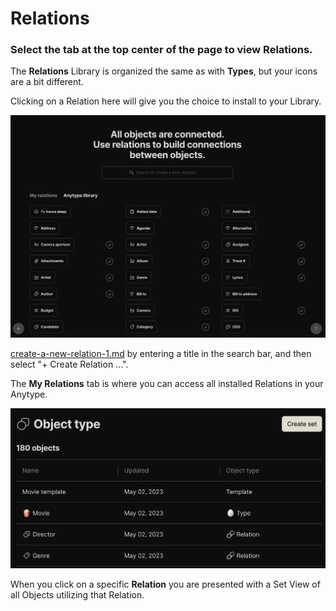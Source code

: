 # Relations

### Select the tab at the top center of the page to view Relations.

The **Relations** Library is organized the same as with **Types**, but your icons are a bit different.&#x20;

Clicking on a Relation here will give you the choice to install to your Library.&#x20;

![](<../../.gitbook/assets/image (39).png>)

[create-a-new-relation-1.md](../relations/create-a-new-relation-1.md "mention") by entering a title in the search bar, and then select "+ Create Relation ...".

The **My Relations** tab is where you can access all installed Relations in your Anytype.&#x20;

![](<../../.gitbook/assets/image (13).png>)

When you click on a specific **Relation** you are presented with a Set View of all Objects utilizing that Relation.
